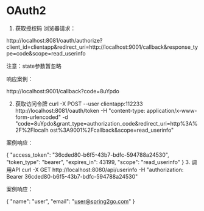 # OAuth2
1. 获取授权码
浏览器请求：

http://localhost:8081/oauth/authorize?client_id=clientapp&redirect_uri=http://localhost:9001/callback&response_type=code&scope=read_userinfo

注意：state参数暂忽略

响应案例：

http://localhost:9001/callback?code=8uYpdo

2. 获取访问令牌
curl -X POST --user clientapp:112233 http://localhost:8081/oauth/token -H "content-type: application/x-www-form-urlencoded" -d "code=8uYpdo&grant_type=authorization_code&redirect_uri=http%3A%2F%2Flocalh ost%3A9001%2Fcallback&scope=read_userinfo"

案例响应：

{
    "access_token": "36cded80-b6f5-43b7-bdfc-594788a24530",
    "token_type": "bearer",
    "expires_in": 43199,
    "scope": "read_userinfo"
}
3. 调用API
curl -X GET http://localhost:8080/api/userinfo -H "authorization: Bearer 36cded80-b6f5-43b7-bdfc-594788a24530"

案例响应：

{
    "name": "user",
    "email": "user@spring2go.com"
}
